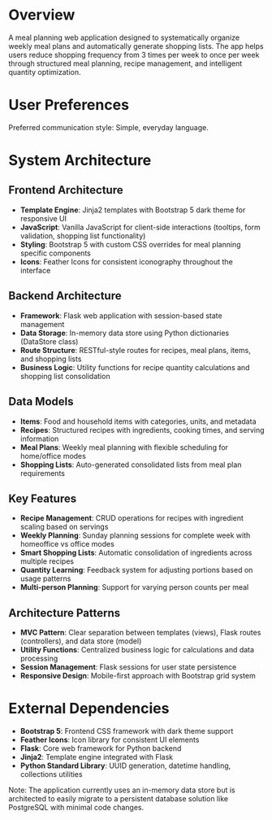 # Overview

A meal planning web application designed to systematically organize weekly meal plans and automatically generate shopping lists. The app helps users reduce shopping frequency from 3 times per week to once per week through structured meal planning, recipe management, and intelligent quantity optimization.

# User Preferences

Preferred communication style: Simple, everyday language.

# System Architecture

## Frontend Architecture
- **Template Engine**: Jinja2 templates with Bootstrap 5 dark theme for responsive UI
- **JavaScript**: Vanilla JavaScript for client-side interactions (tooltips, form validation, shopping list functionality)
- **Styling**: Bootstrap 5 with custom CSS overrides for meal planning specific components
- **Icons**: Feather Icons for consistent iconography throughout the interface

## Backend Architecture
- **Framework**: Flask web application with session-based state management
- **Data Storage**: In-memory data store using Python dictionaries (DataStore class)
- **Route Structure**: RESTful-style routes for recipes, meal plans, items, and shopping lists
- **Business Logic**: Utility functions for recipe quantity calculations and shopping list consolidation

## Data Models
- **Items**: Food and household items with categories, units, and metadata
- **Recipes**: Structured recipes with ingredients, cooking times, and serving information
- **Meal Plans**: Weekly meal planning with flexible scheduling for home/office modes
- **Shopping Lists**: Auto-generated consolidated lists from meal plan requirements

## Key Features
- **Recipe Management**: CRUD operations for recipes with ingredient scaling based on servings
- **Weekly Planning**: Sunday planning sessions for complete week with homeoffice vs office modes
- **Smart Shopping Lists**: Automatic consolidation of ingredients across multiple recipes
- **Quantity Learning**: Feedback system for adjusting portions based on usage patterns
- **Multi-person Planning**: Support for varying person counts per meal

## Architecture Patterns
- **MVC Pattern**: Clear separation between templates (views), Flask routes (controllers), and data store (model)
- **Utility Functions**: Centralized business logic for calculations and data processing
- **Session Management**: Flask sessions for user state persistence
- **Responsive Design**: Mobile-first approach with Bootstrap grid system

# External Dependencies

- **Bootstrap 5**: Frontend CSS framework with dark theme support
- **Feather Icons**: Icon library for consistent UI elements
- **Flask**: Core web framework for Python backend
- **Jinja2**: Template engine integrated with Flask
- **Python Standard Library**: UUID generation, datetime handling, collections utilities

Note: The application currently uses an in-memory data store but is architected to easily migrate to a persistent database solution like PostgreSQL with minimal code changes.